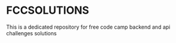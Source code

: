 # FCCSOLUTIONS
This is a dedicated repository for free code camp backend and api challenges solutions
